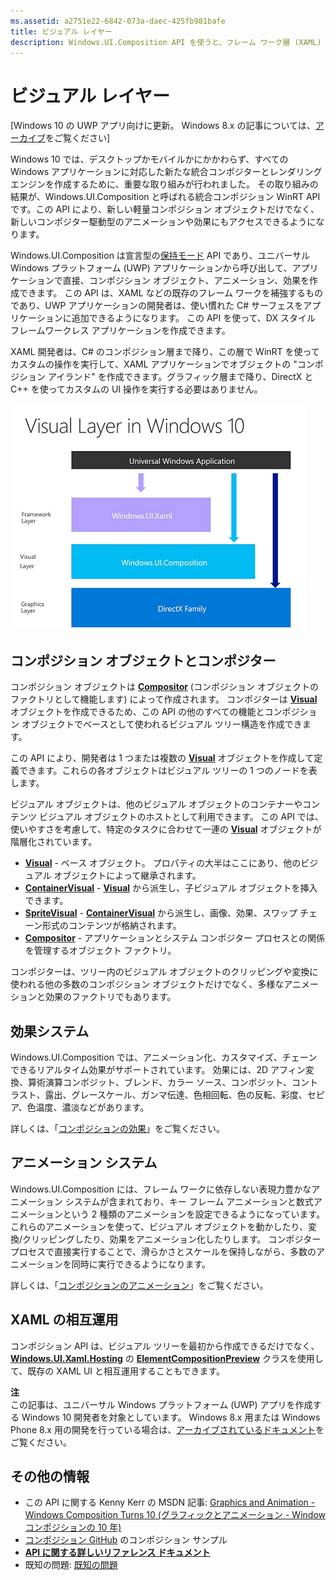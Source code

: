 ```yaml
---
ms.assetid: a2751e22-6842-073a-daec-425fb981bafe
title: ビジュアル レイヤー
description: Windows.UI.Composition API を使うと、フレーム ワーク層 (XAML) とグラフィック層 (DirectX) との間のコンポジション層にアクセスできます。
---
```

# ビジュアル レイヤー

\[Windows 10 の UWP アプリ向けに更新。 Windows 8.x の記事については、[アーカイブ](http://go.microsoft.com/fwlink/p/?linkid=619132)をご覧ください\]

Windows 10 では、デスクトップかモバイルかにかかわらず、すべての Windows アプリケーションに対応した新たな統合コンポジターとレンダリング エンジンを作成するために、重要な取り組みが行われました。 その取り組みの結果が、Windows.UI.Composition と呼ばれる統合コンポジション WinRT API です。この API により、新しい軽量コンポジション オブジェクトだけでなく、新しいコンポジター駆動型のアニメーションや効果にもアクセスできるようになります。

Windows.UI.Composition は宣言型の[保持モード](https://msdn.microsoft.com/library/windows/desktop/ff684178.aspx) API であり、ユニバーサル Windows プラットフォーム (UWP) アプリケーションから呼び出して、アプリケーションで直接、コンポジション オブジェクト、アニメーション、効果を作成できます。 この API は、XAML などの既存のフレーム ワークを補強するものであり、UWP アプリケーションの開発者は、使い慣れた C# サーフェスをアプリケーションに追加できるようになります。 この API を使って、DX スタイル フレームワークレス アプリケーションを作成できます。

XAML 開発者は、C# のコンポジション層まで降り、この層で WinRT を使ってカスタムの操作を実行して、XAML アプリケーションでオブジェクトの "コンポジション アイランド" を作成できます。グラフィック層まで降り、DirectX と C++ を使ってカスタムの UI 操作を実行する必要はありません。

![](images/layers-win-ui-composition.png)
## <span id="Composition_Objects_and_The_Compositor"></span><span id="composition_objects_and_the_compositor"></span><span id="COMPOSITION_OBJECTS_AND_THE_COMPOSITOR"></span>コンポジション オブジェクトとコンポジター

コンポジション オブジェクトは [**Compositor**](https://msdn.microsoft.com/library/windows/apps/Dn706789) (コンポジション オブジェクトのファクトリとして機能します) によって作成されます。 コンポジターは [**Visual**](https://msdn.microsoft.com/library/windows/apps/Dn706858) オブジェクトを作成できるため、この API の他のすべての機能とコンポジション オブジェクトでベースとして使われるビジュアル ツリー構造を作成できます。

この API により、開発者は 1 つまたは複数の [**Visual**](https://msdn.microsoft.com/library/windows/apps/Dn706858) オブジェクトを作成して定義できます。これらの各オブジェクトはビジュアル ツリーの 1 つのノードを表します。

ビジュアル オブジェクトは、他のビジュアル オブジェクトのコンテナーやコンテンツ ビジュアル オブジェクトのホストとして利用できます。 この API では、使いやすさを考慮して、特定のタスクに合わせて一連の [**Visual**](https://msdn.microsoft.com/library/windows/apps/Dn706858) オブジェクトが階層化されています。

-   [**Visual**](https://msdn.microsoft.com/library/windows/apps/Dn706858) - ベース オブジェクト。 プロパティの大半はここにあり、他のビジュアル オブジェクトによって継承されます。
-   [**ContainerVisual**](https://msdn.microsoft.com/library/windows/apps/Dn706810) - [**Visual**](https://msdn.microsoft.com/library/windows/apps/Dn706858) から派生し、子ビジュアル オブジェクトを挿入できます。
-   [**SpriteVisual**](https://msdn.microsoft.com/library/windows/apps/Mt589433) - [**ContainerVisual**](https://msdn.microsoft.com/library/windows/apps/Dn706810) から派生し、画像、効果、スワップ チェーン形式のコンテンツが格納されます。
-   [**Compositor**](https://msdn.microsoft.com/library/windows/apps/Dn706789) - アプリケーションとシステム コンポジター プロセスとの関係を管理するオブジェクト ファクトリ。

コンポジターは、ツリー内のビジュアル オブジェクトのクリッピングや変換に使われる他の多数のコンポジション オブジェクトだけでなく、多様なアニメーションと効果のファクトリでもあります。

## <span id="Effects_System"></span><span id="effects_system"></span><span id="EFFECTS_SYSTEM"></span>効果システム

Windows.UI.Composition では、アニメーション化、カスタマイズ、チェーンできるリアルタイム効果がサポートされています。 効果には、2D アフィン変換、算術演算コンポジット、ブレンド、カラー ソース、コンポジット、コントラスト、露出、グレースケール、ガンマ伝達、色相回転、色の反転、彩度、セピア、色温度、濃淡などがあります。

詳しくは、「[コンポジションの効果](composition-effects.md)」をご覧ください。

## <span id="Animation_System"></span><span id="animation_system"></span><span id="ANIMATION_SYSTEM"></span>アニメーション システム

Windows.UI.Composition には、フレーム ワークに依存しない表現力豊かなアニメーション システムが含まれており、キー フレーム アニメーションと数式アニメーションという 2 種類のアニメーションを設定できるようになっています。 これらのアニメーションを使って、ビジュアル オブジェクトを動かしたり、変換/クリッピングしたり、効果をアニメーション化したりします。 コンポジター プロセスで直接実行することで、滑らかさとスケールを保持しながら、多数のアニメーションを同時に実行できるようになります。

詳しくは、「[コンポジションのアニメーション](composition-animation.md)」をご覧ください。

## <span id="XAML_Interoperation"></span><span id="xaml_interoperation"></span><span id="XAML_INTEROPERATION"></span>XAML の相互運用

コンポジション API は、ビジュアル ツリーを最初から作成できるだけでなく、[**Windows.UI.Xaml.Hosting**](https://msdn.microsoft.com/library/windows/apps/Hh701908) の [**ElementCompositionPreview**](https://msdn.microsoft.com/library/windows/apps/Mt608976) クラスを使用して、既存の XAML UI と相互運用することもできます。


**注**  
この記事は、ユニバーサル Windows プラットフォーム (UWP) アプリを作成する Windows 10 開発者を対象としています。 Windows 8.x 用または Windows Phone 8.x 用の開発を行っている場合は、[アーカイブされているドキュメント](http://go.microsoft.com/fwlink/p/?linkid=619132)をご覧ください。

 

## <span id="Additional_Resources_"></span><span id="additional_resources_"></span><span id="ADDITIONAL_RESOURCES_"></span>その他の情報

-   この API に関する Kenny Kerr の MSDN 記事: [Graphics and Animation - Windows Composition Turns 10 (グラフィックとアニメーション - Window コンポジションの 10 年)](https://msdn.microsoft.com/magazine/mt590968)
-   [コンポジション GitHub](https://github.com/Microsoft/composition) のコンポジション サンプル
-   [**API に関する詳しいリファレンス ドキュメント**](https://msdn.microsoft.com/library/windows/apps/Dn706878)
-   既知の問題: [既知の問題](https://social.msdn.microsoft.com/Forums/en-US/home?forum=Win10SDKToolsIssues)

 

 






<!--HONumber=Mar16_HO1-->


